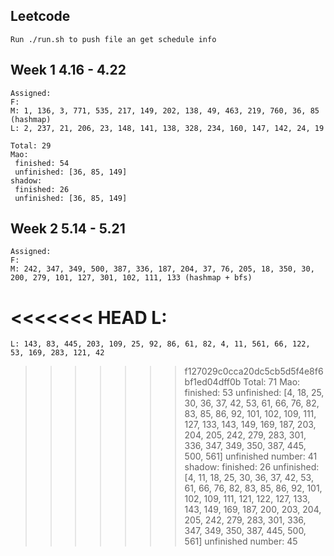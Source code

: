 ## Leetcode
    Run ./run.sh to push file an get schedule info

## Week 1 4.16 - 4.22
    Assigned:
    F:
    M: 1, 136, 3, 771, 535, 217, 149, 202, 138, 49, 463, 219, 760, 36, 85 (hashmap)
    L: 2, 237, 21, 206, 23, 148, 141, 138, 328, 234, 160, 147, 142, 24, 19

	Total: 29
	Mao:
	 finished: 54
	 unfinished: [36, 85, 149]
	shadow:
	 finished: 26
	 unfinished: [36, 85, 149]

## Week 2 5.14 - 5.21
    Assigned:
    F:
    M: 242, 347, 349, 500, 387, 336, 187, 204, 37, 76, 205, 18, 350, 30, 200, 279, 101, 127, 301, 102, 111, 133 (hashmap + bfs)
<<<<<<< HEAD
    L: 
=======
    L: 143, 83, 445, 203, 109, 25, 92, 86, 61, 82, 4, 11, 561, 66, 122, 53, 169, 283, 121, 42
>>>>>>> f127029c0cca20dc5cb5d5f4e8f6bf1ed04dff0b
	Total: 71
	Mao:
	 finished: 53
	 unfinished: [4, 18, 25, 30, 36, 37, 42, 53, 61, 66, 76, 82, 83, 85, 86, 92, 101, 102, 109, 111, 127, 133, 143, 149, 169, 187, 203, 204, 205, 242, 279, 283, 301, 336, 347, 349, 350, 387, 445, 500, 561]
	 unfinished number: 41
	shadow:
	 finished: 26
	 unfinished: [4, 11, 18, 25, 30, 36, 37, 42, 53, 61, 66, 76, 82, 83, 85, 86, 92, 101, 102, 109, 111, 121, 122, 127, 133, 143, 149, 169, 187, 200, 203, 204, 205, 242, 279, 283, 301, 336, 347, 349, 350, 387, 445, 500, 561]
	 unfinished number: 45
